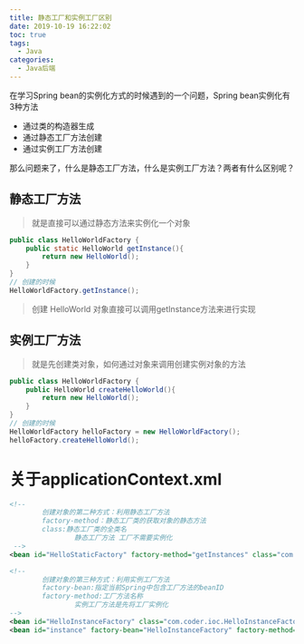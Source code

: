 ```yaml
---
title: 静态工厂和实例工厂区别
date: 2019-10-19 16:22:02
toc: true
tags:
  - Java
categories:
  - Java后端
---
```


在学习Spring bean的实例化方式的时候遇到的一个问题，Spring bean实例化有3种方法

* 通过类的构造器生成 
* 通过静态工厂方法创建
* 通过实例工厂方法创建

那么问题来了，什么是静态工厂方法，什么是实例工厂方法？两者有什么区别呢？

## 静态工厂方法

> 就是直接可以通过静态方法来实例化一个对象

```java
public class HelloWorldFactory {
    public static HelloWorld getInstance(){
        return new HelloWorld();
    }
}
// 创建的时候
HelloWorldFactory.getInstance();
```

> 创建 HelloWorld 对象直接可以调用getInstance方法来进行实现

## 实例工厂方法

> 就是先创建类对象，如何通过对象来调用创建实例对象的方法

```java
public class HelloWorldFactory {
    public HelloWorld createHelloWorld(){
        return new HelloWorld();
    }
}
// 创建的时候
HelloWorldFactory helloFactory = new HelloWorldFactory();
helloFactory.createHelloWorld();
```





# 关于applicationContext.xml

```xml
<!--
        创建对象的第二种方式：利用静态工厂方法
        factory-method：静态工厂类的获取对象的静态方法
        class:静态工厂类的全类名
				静态工厂方法 工厂不需要实例化
 -->   
<bean id="HelloStaticFactory" factory-method="getInstances" class="com.coder.ioc.HelloStaticFactory"></bean>
```

```xml
<!--
        创建对象的第三种方式：利用实例工厂方法
        factory-bean:指定当前Spring中包含工厂方法的beanID
        factory-method:工厂方法名称
				实例工厂方法是先将工厂实例化
--> 
<bean id="HelloInstanceFactory" class="com.coder.ioc.HelloInstanceFactory"></bean> 
<bean id="instance" factory-bean="HelloInstanceFactory" factory-method="getInstance"></bean> 
```

